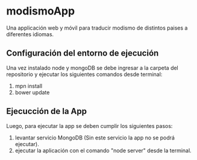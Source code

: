 # modismoApp
Una applicación web y móvil para traducir modismo de distintos paises a diferentes idiomas.


## Configuración del entorno de ejecución
Una vez instalado node y mongoDB se debe ingresar a la carpeta del repositorio y ejecutar los siguientes comandos desde terminal:
1. mpn install
2. bower update

## Ejecucción de la App
Luego, para ejecutar la app se deben cumplir los siguientes pasos:
1. levantar servicio MongoDB (Sin este servicio la app no se podrá ejecutar).
2. ejecutar la aplicación con el comando "node server" desde la terminal.
